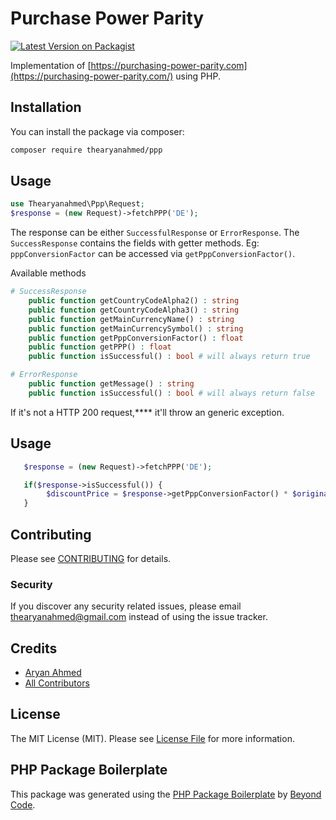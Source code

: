 # Purchase Power Parity

[![Latest Version on Packagist](https://img.shields.io/packagist/v/thearyanahmed/ppp.svg?style=flat-square)](https://packagist.org/packages/thearyanahmed/ppp)

Implementation of [https://purchasing-power-parity.com](https://purchasing-power-parity.com/) using PHP.

## Installation

You can install the package via composer:

```bash
composer require thearyanahmed/ppp
```

## Usage

```php
use Thearyanahmed\Ppp\Request;
$response = (new Request)->fetchPPP('DE');
```
The response can be either `SuccessfulResponse` or `ErrorResponse`. The `SuccessResponse` contains the fields with getter methods. Eg: `pppConversionFactor` can be accessed via `getPppConversionFactor()`. 

Available methods
```php
# SuccessResponse
    public function getCountryCodeAlpha2() : string
    public function getCountryCodeAlpha3() : string
    public function getMainCurrencyName() : string
    public function getMainCurrencySymbol() : string
    public function getPppConversionFactor() : float
    public function getPPP() : float
    public function isSuccessful() : bool # will always return true

# ErrorResponse
    public function getMessage() : string
    public function isSuccessful() : bool # will always return false
```

If it's not a HTTP 200 request,**** it'll throw an generic exception.

## Usage
```php
   $response = (new Request)->fetchPPP('DE');

   if($response->isSuccessful()) {
        $discountPrice = $response->getPppConversionFactor() * $originalPrice;
   }

```

## Contributing

Please see [CONTRIBUTING](CONTRIBUTING.md) for details.

### Security

If you discover any security related issues, please email thearyanahmed@gmail.com instead of using the issue tracker.

## Credits

-   [Aryan Ahmed](https://github.com/thearyanahmed)
-   [All Contributors](../../contributors)

## License

The MIT License (MIT). Please see [License File](LICENSE.md) for more information.

## PHP Package Boilerplate

This package was generated using the [PHP Package Boilerplate](https://laravelpackageboilerplate.com) by [Beyond Code](http://beyondco.de/).
